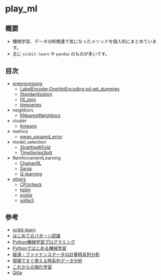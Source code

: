 # play_ml
## 概要
* 機械学習、データ分析関連で気になったメソッドを個人的にまとめています。
* 主に `scikit-learn` や `pandas` のものが多いです。

## 目次
* [preprocessing](https://github.com/takitsuba/play_ml/tree/master/preprocessing)
	* [LabelEncoder,OneHotEncoding,pd.get_dummies](https://github.com/takitsuba/play_ml/blob/master/preprocessing/LabelEncoder_OneHotEncoder_pd-get_dummies.ipynb)
	* [Standardization](https://github.com/takitsuba/play_ml/blob/master/preprocessing/Standardization_sklearn.preprocessing.StandardScaler.ipynb)
    * [fill_zero](https://github.com/takitsuba/play_ml/blob/master/preprocessing/fill_zero.ipynb)
    * [timeseries](https://github.com/takitsuba/play_ml/blob/master/preprocessing/timeseries.ipynb)
* neighbors
	* [KNearestNeighbors](https://github.com/takitsuba/play_ml/blob/master/neighbors/KNearestNeighbors.ipynb )
* cluster
	* [Kmeans](https://github.com/takitsuba/play_ml/blob/master/cluster/Kmeans.ipynb)
* metrics
    * [mean_squared_error](https://github.com/takitsuba/play_ml/blob/master/metrics/mean_squared_error.ipynb)
* model_selection
	* [StratifiedKFold](https://github.com/takitsuba/play_ml/blob/master/model_selection/StratifiedKFold.ipynb)
    * [TimeSeriesSplit](https://github.com/takitsuba/play_ml/blob/master/model_selection/TimeSeriesSplit.ipynb)
* ReinforcementLearning
    * [ChainerRL](https://github.com/takitsuba/play_chainerrl/blob/master/quickstart.ipynb)
    * [Sarsa](https://github.com/takitsuba/korerl/blob/master/1_3_3_sarsa.ipynb)
    * [Q-learning](https://github.com/takitsuba/korerl/blob/master/1_3_5_Qlearning.ipynb)
* [others](https://github.com/takitsuba/play_ml/tree/master/others)
	* [CPUcheck](https://github.com/takitsuba/play_ml/blob/master/others/CPUcheck.ipynb)
	* [tqdm](https://github.com/takitsuba/play_ml/blob/master/others/tqdm.ipynb)
    * [pickle](https://github.com/takitsuba/play_ml/blob/master/others/pickle.ipynb)
    * [sqlite3](https://github.com/takitsuba/play_sqlite3/blob/master/sqlite3.ipynb)
    
## 参考
* [scikit-learn](http://scikit-learn.org/)
* [はじめてのパターン認識](http://amzn.to/2AaiUyM)
* [Python機械学習プログラミング](http://amzn.to/2zLJjlU)
* [Pythonではじめる機械学習](http://amzn.to/2it7FHi)
* [経済・ファイナンスデータの計量時系列分析](http://amzn.to/2AyHqtI)
* [現場ですぐ使える時系列データ分析](http://amzn.to/2iT6CjU)
* [これからの強化学習](http://amzn.to/2k5OTp8)
* [Qiita](https://qiita.com/trend)